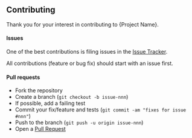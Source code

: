 ## Contributing

Thank you for your interest in contributing to {Project Name}.

#### Issues

One of the best contributions is filing issues in the [Issue Tracker][issue-tracker].

All contributions (feature or bug fix) should start with an issue first.

#### Pull requests

- Fork the repository
- Create a branch (`git checkout -b issue-nnn`)
- If possible, add a failing test
- Commit your fix/feature and tests (`git commit -am "fixes for issue #nnn"`)
- Push to the branch (`git push -u origin issue-nnn`)
- Open a [Pull Request][pull-request]


[issue-tracker]: https://github.com/phonegap/{project}/issues
[pull-request]: https://github.com/phonegap/{project}/pulls
